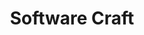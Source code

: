 ---
title: Software Craft
description: "I've been a software developer for more than a decade but I'm still
              learning new things every day. In these
              articles, <strong>I'm writing about my experience with
              practices of software development</strong>. Caution! May contain
              traces of opinion!"
layout: category
pagination:
  enabled: true
  category: software-craft
---